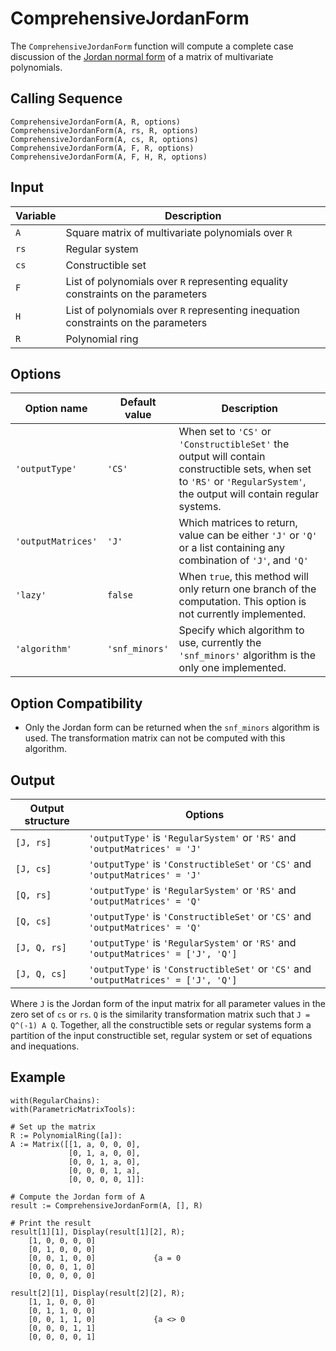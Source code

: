 # ComprehensiveJordanForm
The `ComprehensiveJordanForm` function will compute a complete case discussion of the [Jordan normal form](https://en.wikipedia.org/wiki/Jordan_normal_form) of a matrix of multivariate polynomials.

## Calling Sequence
```
ComprehensiveJordanForm(A, R, options)
ComprehensiveJordanForm(A, rs, R, options)
ComprehensiveJordanForm(A, cs, R, options)
ComprehensiveJordanForm(A, F, R, options)
ComprehensiveJordanForm(A, F, H, R, options)
```

## Input

| Variable | Description |
| --- | --- |
| `A`  | Square matrix of multivariate polynomials over `R` |
| `rs` | Regular system |
| `cs` | Constructible set |
| `F`  | List of polynomials over `R` representing equality constraints on the parameters |
| `H`  | List of polynomials over `R` representing inequation constraints on the parameters |
| `R`  | Polynomial ring |

## Options

| Option name | Default value | Description |
| --- | --- | --- |
| `'outputType'` | `'CS'` | When set to `'CS'` or `'ConstructibleSet'` the output will contain constructible sets, when set to `'RS'` or `'RegularSystem'`, the output will contain regular systems. |
| `'outputMatrices'` | `'J'` | Which matrices to return, value can be either `'J'` or `'Q'` or a list containing any combination of `'J'`, and `'Q'` |
| `'lazy'` | `false` | When `true`, this method will only return one branch of the computation. This option is not currently implemented. |
| `'algorithm'` | `'snf_minors'` | Specify which algorithm to use, currently the `'snf_minors'` algorithm is the only one implemented. |

## Option Compatibility
- Only the Jordan form can be returned when the `snf_minors` algorithm is used. The transformation matrix can not be computed with this algorithm.

## Output

| Output structure | Options |
| --- | --- |
| `[J, rs]` | `'outputType'` is `'RegularSystem'` or `'RS'` and `'outputMatrices' = 'J'` |
| `[J, cs]` | `'outputType'` is `'ConstructibleSet'` or `'CS'` and `'outputMatrices' = 'J'` |
| `[Q, rs]` | `'outputType'` is `'RegularSystem'` or `'RS'` and `'outputMatrices' = 'Q'` |
| `[Q, cs]` | `'outputType'` is `'ConstructibleSet'` or `'CS'` and `'outputMatrices' = 'Q'` |
| `[J, Q, rs]` | `'outputType'` is `'RegularSystem'` or `'RS'` and `'outputMatrices' = ['J', 'Q']` |
| `[J, Q, cs]` | `'outputType'` is `'ConstructibleSet'` or `'CS'` and `'outputMatrices' = ['J', 'Q']` |

Where `J` is the Jordan form of the input matrix for all parameter values in the zero set of `cs` or `rs`. `Q` is the similarity transformation matrix  such that `J = Q^(-1) A Q`. Together, all the constructible sets or regular systems form a partition of the input constructible set, regular system or set of equations and inequations.

## Example
```
with(RegularChains):
with(ParametricMatrixTools):

# Set up the matrix
R := PolynomialRing([a]):
A := Matrix([[1, a, 0, 0, 0],
             [0, 1, a, 0, 0],
             [0, 0, 1, a, 0],
             [0, 0, 0, 1, a],
             [0, 0, 0, 0, 1]]:

# Compute the Jordan form of A
result := ComprehensiveJordanForm(A, [], R)

# Print the result
result[1][1], Display(result[1][2], R);
    [1, 0, 0, 0, 0]
    [0, 1, 0, 0, 0]
    [0, 0, 1, 0, 0]             {a = 0
    [0, 0, 0, 1, 0]
    [0, 0, 0, 0, 0]

result[2][1], Display(result[2][2], R);
    [1, 1, 0, 0, 0]
    [0, 1, 1, 0, 0]
    [0, 0, 1, 1, 0]             {a <> 0
    [0, 0, 0, 1, 1]
    [0, 0, 0, 0, 1]
```

